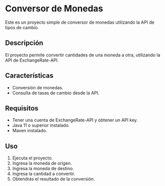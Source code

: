# Conversor de Monedas
Este es un proyecto simple de conversor de monedas utilizando la API de tipos de cambio.

## Descripción
El proyecto permite convertir cantidades de una moneda a otra, utilizando la API de ExchangeRate-API.

## Características
- Conversión de monedas.
- Consulta de tasas de cambio desde la API.

## Requisitos
- Tener una cuenta de ExchangeRate-API y obtener un API key.
- Java 11 o superior instalado.
- Maven instalado.

## Uso
1. Ejecuta el proyecto.
2. Ingresa la moneda de origen.
3. Ingresa la moneda de destino.
4. Ingresa la cantidad a convertir.
5. Obtendrás el resultado de la conversión.
